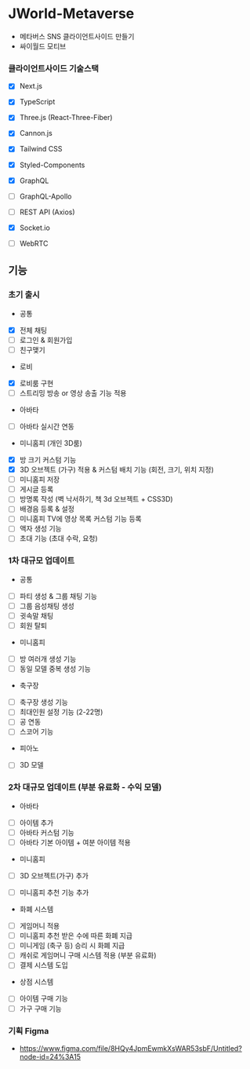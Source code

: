 # JWorld-Metaverse

- 메타버스 SNS 클라이언트사이드 만들기
- 싸이월드 모티브

### 클라이언트사이드 기술스택

- [x] Next.js
- [x] TypeScript
- [x] Three.js (React-Three-Fiber)
- [x] Cannon.js
- [x] Tailwind CSS
- [x] Styled-Components
- [x] GraphQL
- [ ] GraphQL-Apollo
- [ ] REST API (Axios)
- [x] Socket.io
- [ ] WebRTC


## 기능

### 초기 출시

- 공통

- [x] 전체 채팅
- [ ] 로그인 & 회원가입
- [ ] 친구맺기

- 로비

- [x] 로비룸 구현
- [ ] 스트리밍 방송 or 영상 송출 기능 적용

- 아바타

- [ ] 아바타 실시간 연동

- 미니홈피 (개인 3D룸)

- [x] 방 크기 커스텀 기능
- [x] 3D 오브젝트 (가구) 적용 & 커스텀 배치 기능 (회전, 크기, 위치 지정)
- [ ] 미니홈피 저장
- [ ] 게시글 등록
- [ ] 방명록 작성 (벽 낙서하기, 책 3d 오브젝트 + CSS3D)
- [ ] 배경음 등록 & 설정
- [ ] 미니홈피 TV에 영상 목록 커스텀 기능 등록
- [ ] 액자 생성 기능
- [ ] 초대 기능 (초대 수락, 요청)

### 1차 대규모 업데이트

- 공통

- [ ] 파티 생성 & 그룹 채팅 기능
- [ ] 그룹 음성채팅 생성
- [ ] 귓속말 채팅
- [ ] 회원 탈퇴

- 미니홈피

- [ ] 방 여러개 생성 기능
- [ ] 동일 모델 중복 생성 기능

- 축구장

- [ ] 축구장 생성 기능
- [ ] 최대인원 설정 기능 (2-22명)
- [ ] 공 연동
- [ ] 스코어 기능

- 피아노

- [ ] 3D 모델

### 2차 대규모 업데이트 (부분 유료화 - 수익 모델)

- 아바타

- [ ] 아이템 추가
- [ ] 아바타 커스텀 기능
- [ ] 아바타 기본 아이템 + 여분 아이템 적용

- 미니홈피

- [ ] 3D 오브젝트(가구) 추가
- [ ] 미니홈피 추천 기능 추가


- 화폐 시스템

- [ ] 게임머니 적용
- [ ] 미니홈피 추천 받은 수에 따른 화폐 지급
- [ ] 미니게임 (축구 등) 승리 시 화폐 지급
- [ ] 캐쉬로 게임머니 구매 시스템 적용 (부분 유료화)
- [ ] 결제 시스템 도입

- 상점 시스템

- [ ] 아이템 구매 기능
- [ ] 가구 구매 기능

### 기획 Figma

- https://www.figma.com/file/8HQy4JpmEwmkXsWAR53sbF/Untitled?node-id=24%3A15